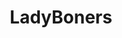 ---
title: LadyBoners
crosslinks:
- livven
- BrasilOnReddit
- MajesticManes
- Serendipity
- tomhiddleston
- OldSchoolCool
- GirlsMirin
- davidtennant
- stuartreardon
- AskReddit
- findfashion
- '2013'
- AnimatedLadyBoners
- TotallyStraight
- MadeMeSmile
- ChrisEvans
- childfree
- hmmm
- DatV
- hapas
---